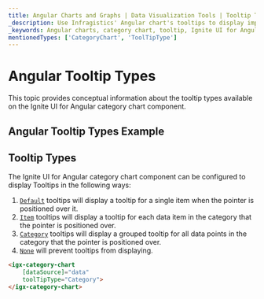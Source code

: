 ```yaml
---
title: Angular Charts and Graphs | Data Visualization Tools | Tooltip Types | Infragistics
_description: Use Infragistics' Angular chart's tooltips to display important data. View our Ignite UI for Angular graph tutorials!
_keywords: Angular charts, category chart, tooltip, Ignite UI for Angular, Infragistics
mentionedTypes: ['CategoryChart', 'ToolTipType']
---
```


# Angular Tooltip Types

This topic provides conceptual information about the tooltip types available on the Ignite UI for Angular category chart component.

## Angular Tooltip Types Example

<code-view style="height: 500px" 
           data-demos-base-url="{environment:dvDemosBaseUrl}" 
           iframe-src="{environment:dvDemosBaseUrl}/charts/category-chart-tooltip-types" 
           alt="Angular Tooltip Types Example" 
           github-src="charts/category-chart/tooltip-types">
</code-view>

<div class="divider--half"></div>

## Tooltip Types

The Ignite UI for Angular category chart component can be configured to display Tooltips in the following ways:

1.  [`Default`]({environment:dvApiBaseUrl}/products/ignite-ui-angular/api/docs/typescript/latest/enums/tooltiptype.html#default) tooltips will display a tooltip for a single item when the pointer is positioned over it.
2.  [`Item`]({environment:dvApiBaseUrl}/products/ignite-ui-angular/api/docs/typescript/latest/enums/tooltiptype.html#item) tooltips will display a tooltip for each data item in the category that the pointer is positioned over.
3.  [`Category`]({environment:dvApiBaseUrl}/products/ignite-ui-angular/api/docs/typescript/latest/enums/tooltiptype.html#category) tooltips will display a grouped tooltip for all data points in the category that the pointer is positioned over.
4.  [`None`]({environment:dvApiBaseUrl}/products/ignite-ui-angular/api/docs/typescript/latest/enums/tooltiptype.html#none) will prevent tooltips from displaying.

```html
<igx-category-chart
    [dataSource]="data"
    toolTipType="Category">
</igx-category-chart>
```
